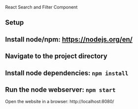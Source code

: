 React Search and Filter Component

Setup 
-
Install node/npm: https://nodejs.org/en/
-
Navigate to the project directory
-
Install node dependencies: `npm install`
-
Run the node webserver: `npm start`
-
Open the website in a browser: http://localhost:8080/  ​
